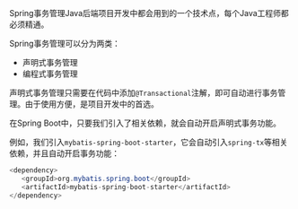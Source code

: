 Spring事务管理Java后端项目开发中都会用到的一个技术点，每个Java工程师都必须精通。

Spring事务管理可以分为两类：
- 声明式事务管理
- 编程式事务管理

声明式事务管理只需要在代码中添加`@Transactional`注解，即可自动进行事务管理。由于使用方便，是项目开发中的首选。

在Spring Boot中，只要我们引入了相关依赖，就会自动开启声明式事务功能。

例如，我们引入`mybatis-spring-boot-starter`，它会自动引入`spring-tx`等相关依赖，并且自动开启事务功能：
```java
<dependency>  
   <groupId>org.mybatis.spring.boot</groupId>  
   <artifactId>mybatis-spring-boot-starter</artifactId>  
</dependency>
```

